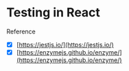 # Testing in React

Reference
- [x] [https://jestjs.io/](https://jestjs.io/)
- [x] [https://enzymejs.github.io/enzyme/](https://enzymejs.github.io/enzyme/)